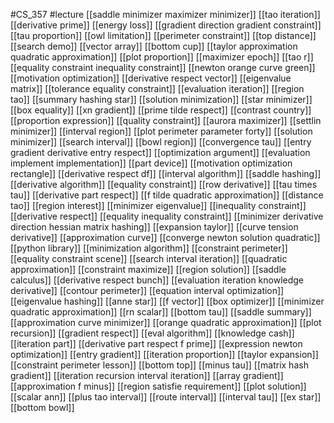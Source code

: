 #CS_357
#lecture
[[saddle minimizer maximizer minimizer]]
[[tao iteration]]
[[derivative prime]]
[[energy loss]]
[[gradient direction gradient constraint]]
[[tau proportion]]
[[owl limitation]]
[[perimeter constraint]]
[[top distance]]
[[search demo]]
[[vector array]]
[[bottom cup]]
[[taylor approximation quadratic approximation]]
[[plot proportion]]
[[maximizer epoch]]
[[tao r]]
[[equality constraint inequality constraint]]
[[newton orange curve green]]
[[motivation optimization]]
[[derivative respect vector]]
[[eigenvalue matrix]]
[[tolerance equality constraint]]
[[evaluation iteration]]
[[region tao]]
[[summary hashing star]]
[[solution minimization]]
[[star minimizer]]
[[box equality]]
[[xn gradient]]
[[prime tilde respect]]
[[contrast country]]
[[proportion expression]]
[[quality constraint]]
[[aurora maximizer]]
[[settlin minimizer]]
[[interval region]]
[[plot perimeter parameter forty]]
[[solution minimizer]]
[[search interval]]
[[bowl region]]
[[convergence tau]]
[[entry gradient derivative entry respect]]
[[optimization argument]]
[[evaluation implement implementation]]
[[part device]]
[[motivation optimization rectangle]]
[[derivative respect df]]
[[interval algorithm]]
[[saddle hashing]]
[[derivative algorithm]]
[[equality constraint]]
[[row derivative]]
[[tau times tau]]
[[derivative part respect]]
[[f tilde quadratic approximation]]
[[distance tao]]
[[region interest]]
[[minimizer eigenvalue]]
[[inequality constraint]]
[[derivative respect]]
[[equality inequality constraint]]
[[minimizer derivative direction hessian matrix hashing]]
[[expansion taylor]]
[[curve tension derivative]]
[[approximation curve]]
[[converge newton solution quadratic]]
[[python library]]
[[minimization algorithm]]
[[constraint perimeter]]
[[equality constraint scene]]
[[search interval iteration]]
[[quadratic approximation]]
[[constraint maximize]]
[[region solution]]
[[saddle calculus]]
[[derivative respect bunch]]
[[evaluation iteration knowledge derivative]]
[[contour perimeter]]
[[equation interval optimization]]
[[eigenvalue hashing]]
[[anne star]]
[[f vector]]
[[box optimizer]]
[[minimizer quadratic approximation]]
[[rn scalar]]
[[bottom tau]]
[[saddle summary]]
[[approximation curve minimizer]]
[[orange quadratic approximation]]
[[plot recursion]]
[[gradient respect]]
[[eval algorithm]]
[[knowledge cash]]
[[iteration part]]
[[derivative part respect f prime]]
[[expression newton optimization]]
[[entry gradient]]
[[iteration proportion]]
[[taylor expansion]]
[[constraint perimeter lesson]]
[[bottom top]]
[[minus tau]]
[[matrix hash gradient]]
[[iteration recursion interval iteration]]
[[array gradient]]
[[approximation f minus]]
[[region satisfie requirement]]
[[plot solution]]
[[scalar ann]]
[[plus tao interval]]
[[route interval]]
[[interval tau]]
[[ex star]]
[[bottom bowl]]
